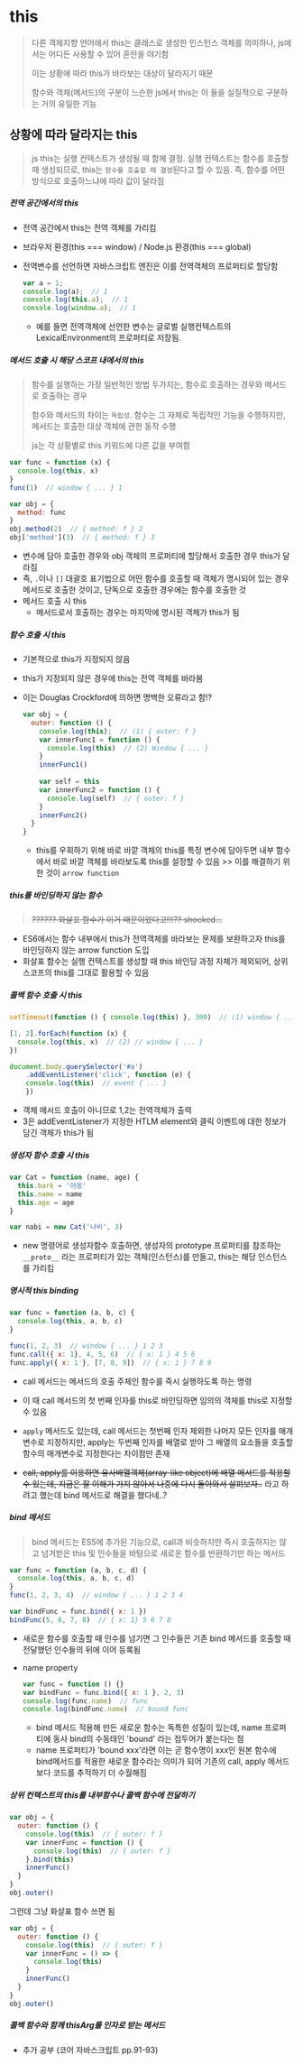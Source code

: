 # this

> 다른 객체지향 언어에서 this는 클래스로 생성한 인스턴스 객체를 의미하나, js에서는 어디든 사용할 수 있어 혼란을 야기함
>
> 이는 상황에 따라 this가 바라보는 대상이 달라지기 때문
>
> 함수와 객체(메서드)의 구분이 느슨한 js에서 this는 이 둘을 실질적으로 구분하는 거의 유일한 기능



## 상황에 따라 달라지는 this

> js this는 실행 컨텍스트가 생성될 때 함께 결정. 실행 컨텍스트는 함수를 호출할 때 생성되므로, this는 `함수를 호출할 때 결정`된다고 할 수 있음. 즉, 함수를 어떤 방식으로 호출하느냐에 따라 값이 달라짐



##### 전역 공간에서의 this

- 전역 공간에서 this는 전역 객체를 가리킴

- 브라우저 환경(this === window) / Node.js 환경(this === global)

- 전역변수를 선언하면 자바스크립트 엔진은 이를 전역객체의 프로퍼티로 할당함

  ```javascript
  var a = 1;
  console.log(a);  // 1
  console.log(this.a);  // 1
  console.log(window.a);  // 1
  ```

  - 예를 들면 전역객체에 선언한 변수는 글로벌 실행컨텍스트의 LexicalEnvironment의 프로퍼티로 저장됨.



##### 메서드 호출 시 해당 스코프 내에서의 this

> 함수를 실행하는 가장 일반적인 방법 두가지는, 함수로 호출하는 경우와 메서드로 호출하는 경우
>
> 함수와 메서드의 차이는 `독립성`. 함수는 그 자체로 독립적인 기능을 수행하지만, 메서드는 호출한 대상 객체에 관한 동작 수행
>
> js는 각 상황별로 this 키워드에 다른 값을 부여함

```javascript
var func = function (x) {
  console.log(this, x)
}
func(1)  // window { ... } 1

var obj = {
  method: func
}
obj.method(2)  // { method: f } 2
obj['method'](3)  // { method: f } 3
```

- 변수에 담아 호출한 경우와 obj 객체의 프로퍼티에 할당해서 호출한 경우 this가 달라짐
- 즉, `.`이나 `[]` 대괄호 표기법으로 어떤 함수를 호출할 때 객체가 명시되어 있는 경우 메서드로 호출한 것이고, 단독으로 호출한 경우에는 함수를 호출한 것
- 메서드 호출 시 this
  - 메서드로서 호출하는 경우는 마지막에 명시된 객체가 this가 됨



##### 함수 호출 시 this

- 기본적으로 this가 지정되지 않음

- this가 지정되지 않은 경우에 this는 전역 객체를 바라봄

- 이는 Douglas Crockford에 의하면 명백한 오류라고 함!?

  ```javascript
  var obj = {
    outer: function () {
      console.log(this);  // (1) { outer: f }
      var innerFunc1 = function () {
        console.log(this)  // (2) Window { ... }
      }
      innerFunc1()
      
      var self = this
      var innerFunc2 = function () {
        console.log(self)  // { outer: f }
      }
      innerFunc2()
    }
  }
  ```

  - this를 우회하기 위해 바로 바깥 객체의 this를 특정 변수에 담아두면 내부 함수에서 바로 바깥 객체를 바라보도록 this를 설정할 수 있음 >> 이를 해결하기 위한 것이 `arrow function`



##### this를 바인딩하지 않는 함수

> ~~?????? 화살표 함수가 이거 때문이었다고!!!?? shocked...~~

- ES6에서는 함수 내부에서 this가 전역객체를 바라보는 문제를 보완하고자 this를 바인딩하지 않는 arrow function 도입
- 화살표 함수는 실행 컨텍스트를 생성할 때 this 바인딩 과정 자체가 제외되어, 상위 스코프의 this를 그대로 활용할 수 있음



##### 콜백 함수 호출 시 this

```javascript
setTimeout(function () { console.log(this) }, 300)  // (1) window { ... }

[1, 2].forEach(function (x) {
  console.log(this, x)  // (2) // window { ... }
})

document.body.querySelector('#a')
	.addEventListener('click', function (e) {
  	console.log(this)  // event { ... }
	})
```

- 객체 메서드 호출이 아니므로 1,2는 전역객체가 출력
- 3은 addEventListener가 지정한 HTLM element와 클릭 이벤트에 대한 정보가 담긴 객체가 this가 됨



##### 생성자 함수 호출 시 this

```javascript
var Cat = function (name, age) {
  this.bark = '야옹'
  this.name = name
  this.age = age
}

var nabi = new Cat('나비', 3)
```

- new 명령어로 생성자함수 호출하면, 생성자의 prototype 프로퍼티를 참조하는 `__proto__` 라는 프로퍼티가 있는 객체(인스턴스)를 만들고, this는 해당 인스턴스를 가리킴



##### 명시적 this binding

```javascript
var func = function (a, b, c) {
  console.log(this, a, b, c)
}

func(1, 2, 3)  // window { ... } 1 2 3
func.call({ x: 1}, 4, 5, 6)  // { x: 1 } 4 5 6
func.apply({ x: 1 }, [7, 8, 9])  // { x: 1 } 7 8 9
```

- call 메서드는 메서드의 호출 주체인 함수를 즉시 실행하도록 하는 명령
- 이 때 call 메서드의 첫 번째 인자를 this로 바인딩하면 임의의 객체를 this로 지정할 수 있음

- `apply` 메서드도 있는데, call 메서드는 첫번째 인자 제외한 나머지 모든 인자를 매개변수로 지정하지만, apply는 두번째 인자를 배열로 받아 그 배열의 요소들을 호출할 함수의 매개변수로 지정한다는 차이점만 존재

- ~~call, apply를 이용하면 유사배열객체(array-like object)에 배열 메서드를 적용할 수 있는데, 지금은 잘 이해가 가지 않아서 나중에 다시 돌아와서 살펴보자..~~ 라고 하려고 했는데 bind 메서드로 해결을 했다네..?



##### bind 메서드

> bind 메서드는 ES5에 추가된 기능으로, call과 비슷하지만 즉시 호출하지는 않고 넘겨받은 this 및 인수들을 바탕으로 새로운 함수를 반환하기만 하는 메서드

```javascript
var func = function (a, b, c, d) {
  console.log(this, a, b, c, d)
}
func(1, 2, 3, 4)  // window { ... } 1 2 3 4

var bindFunc = func.bind({ x: 1 })
bindFunc(5, 6, 7, 8)  // { x: 1} 5 6 7 8
```

- 새로운 함수를 호출할 때 인수를 넘기면 그 인수들은 기존 bind 메서드를 호출할 때 전달했던 인수들의 뒤에 이어 등록됨

- name property

  ```javascript
  var func = function () {}
  var bindFunc = func.bind({ x: 1 }, 2, 3)
  console.log(func.name)  // func
  console.log(bindFunc.name)  // bound func
  ```

  - bind 메서드 적용해 만든 새로운 함수는 독특한 성질이 있는데, name 프로퍼티에 동사 bind의 수동태인 'bound' 라는 접두어가 붙는다는 점
  - name 프로퍼티가 'bound xxx'라면 이는 곧 함수명이 xxx인 원본 함수에 bind메서드를 적용한 새로운 함수라는 의미가 되어 기존의 call, apply 메서드 보다 코드를 추적하기 더 수월해짐



##### 상위 컨텍스트의 this를 내부함수나 콜백 함수에 전달하기

```javascript
var obj = {
  outer: function () {
    console.log(this)  // { outer: f }
    var innerFunc = function () {
      console.log(this)  // { outer: f }
    }.bind(this)
    innerFunc()
  }
}
obj.outer()
```

그런데 그냥 화살표 함수 쓰면 됨

```javascript
var obj = {
  outer: function () {
    console.log(this)  // { outer: f }
    var innerFunc = () => {
      console.log(this)
    }
    innerFunc()
  }
}
obj.outer()
```



##### 콜백 함수와 함께 thisArg를 인자로 받는 메서드

- 추가 공부 (코어 자바스크립트 pp.91-93)

